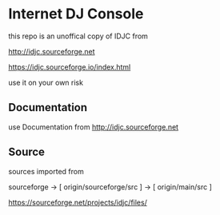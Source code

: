 # Internet DJ Console

this repo is an unoffical copy of IDJC from 

http://idjc.sourceforge.net 

https://idjc.sourceforge.io/index.html

use it on your own risk


## Documentation

use Documentation from http://idjc.sourceforge.net 



## Source

sources imported from

sourceforge -> [ origin/sourceforge/src ] -> [ origin/main/src ]

https://sourceforge.net/projects/idjc/files/

